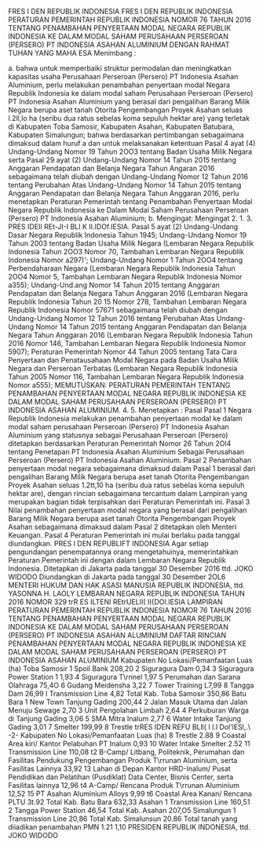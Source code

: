  FRES I DEN REPUBLIK INDONESIA FRES I DEN REPUBLIK INDONESIA PERATURAN PEMERINTAH REPUBLIK INDONESIA NOMOR 76 TAHUN 2016 TENTANG PENAMBAHAN PENYERTAAN MODAL NEGARA REPUBLIK INDONESIA KE DALAM MODAL SAHAM PERUSAHAAN PERSEROAN (PERSERO) PT INDONESIA ASAHAN ALUMINIUM
DENGAN RAHMAT TUHAN YANG MAHA ESA
Menimbang :

a. bahwa untuk memperbaiki struktur permodalan dan meningkatkan kapasitas usaha Perusahaan Perseroan (Persero) PT Indonesia Asahan Aluminium, perlu melakukan penambahan penyertaan modal Negara Republik Indonesia ke dalam modal saham Perusahaan Perseroan (Persero) PT Indonesia Asahan Aluminium yang berasal dari pengalihan Barang Milik Negara berupa aset tanah Otorita Pengembangan Proyek Asahan seluas l.2ll,lo ha (seribu dua ratus sebelas koma sepuluh hektar are) yang terletak di Kabupaten Toba Samosir, Kabupaten Asahan, Kabupaten Batubara, Kabupaten Simalungun; bahwa berdasarkan pertimbangan sebagaimana dimaksud dalam huruf a dan untuk melaksanakan ketentuan Pasal 4 ayat (4) Undang-Undang Nomor 19 Tahun 2OO3 tentang Badan Usaha Milik Negara serta Pasal 29 ayat (2) Undang-Undang Nomor 14 Tahun 2015 tentang Anggaran Pendapatan dan Belanja Negara Tahun Angaran 2016 sebagaimana telah diubah dengan Undang-Undang Nomor 12 Tahun 2016 tentang Perubahan Atas Undang-Undang Nomor 14 Tahun 2015 tentang Anggaran Pendapatan dan Belanja Negara Tahun Anggaran 2016, perlu menetapkan Peraturan Pemerintah tentang Penambahan Penyertaan Modal Negara Republik Indonesia ke Dalam Modal Saham Perusahaan Perseroan (Persero) PT Indonesia Asahan Aluminium;
b.
Mengingat:
 Mengingat 2.
1.
3. PRES IDEII REt-JI-I BLI K II.IDOf.IESIA. Pasal 5 ayat (2) Undang-Undang Dasar Negara Republik Indonesia Tahun 1945; Undang-Undang Nomor 19 Tahun 2003 tentang Badan Usaha Milik Negara (Lembaran Negara Republik Indonesia Tahun 2OO3 Nomor 70, Tambahan Lembaran Negara Republik Indonesia Nomor a297)'; Undang-Undang Nomor 1 Tahun 2OO4 tentang Perbendaharaan Negara (Lembaran Negara Republik Indonesia Tahun 2OO4 Nomor 5, Tambahan Lembaran Negara Republik Indonesia Nomor a355); Undang-Und.ang Nomor 14 Tahun 2015 tentang Anggaran Pendapatan dan Belanja Negara Tahun Anggaran 2016 (Lembaran Negara Republik Indonesia Tahun 20 15 Nomor 278, Tambahan Lembaran Negara Republik Indonesia Nomor 57671 sebagaimana telah diubah dengan Undang-Undang Nomor 12 Tahun 2016 tentang Perubahan Atas Undang-Undang Nomor 14 Tahun 2015 tentang Anggaran Pendapatan dan Belanja Negara Tahun Anggaran 2016 (Lembaran Negara Republik Indonesia Tahun 2016 Nomor 146, Tambahan Lembaran Negara Republik Indonesia Nomor 5907); Peraturan Pemerintah Nomor 44 Tahun 2005 tentang Tata Cara Penyertaan dan Penatausahaan Modal Negara pada Badan Usaha Milik Negara dan Perseroan Terbatas (Lembaran Negara Republik Indonesia Tahun 2005 Nomor 116, Tambahan Lembaran Negara Republik Indonesia Nomor a555);
MEMUTUSKAN:
 PERATURAN PEMERINTAH TENTANG PENAMBAHAN PENYERTAAN MODAL NEGARA REPUBLIK INDONESIA KE DALAM MODAL SAHAM PERUSAHAAN PERSEROAN (PERSERO) PT INDONESIA ASAHAN ALUMINIUM.
4.
5. Menetapkan : Pasal
Pasal 1
Negara Republik Indonesia melakukan penambahan penyertaan modal ke dalam modal saham perusahaan Perseroan (Persero) PT Indonesia Asahan Aluminium yang statusnya sebagai Perusahaan Perseroan (Persero) ditetapkan berdasarkan Peraturan Pemerintah Nomor 26 Tahun 2Ol4 tentang Penetapan PT Indonesia Asahan Aluminium Sebagai Perusahaan Perseroan (Persero) PT Indonesia Asahan Aluminium.
Pasal 2
Penambahan penyertaan modal negara sebagaimana dimaksud dalam Pasal 1 berasal dari pengalihan Barang Milik Negara berupa aset tanah Otorita Pengembangan Proyek Asahan seluas 1.2tt,10 ha (seribu dua ratus sebelas koma sepuluh hektar are), dengan rincian sebagaimana tercantum dalam Lampiran yang merupakan bagian tidak terpisahkan dari Peraturan Pemerintah ini.
Pasal 3
Nilai penambahan penyertaan modal negara yang berasal dari pengalihan Barang Milik Negara berupa aset tanah Otorita Pengembangan Proyek Asahan sebagaimana dimaksud dalam Pasal 2 ditetapkan oleh Menteri Keuangan.
Pasal 4
Peraturan Pemerintah ini mulai berlaku pada tanggal diundangkan. PRES I DEN REPUBLIFT INDONESIA Agar setiap pengundangan penempatannya orang mengetahuinya, memerintahkan Peraturan Pemerintah ini dengan dalam Lembaran Negara Republik Indonesia. Ditetapkan di Jakarta pada tanggal 30 Desember 2016 ttd. JOKO WIDODO Diundangkan di Jakarta pada tanggal 30 Desember 2OL6 MENTERI HUKUM DAN HAK ASASI MANUSIA REPUBLIK INDONESIA, ttd. YASONNA H. LAOLY LEMBARAN NEGARA REPUBLIK INDONESIA TAHUN 2016 NOMOR 329 trR ES ILTENI REtrUELII( II{DOI.IESIA LAMPIRAN PERATURAN PEMERINTAH REPUBLIK INDONESIA NOMOR 76 TAHUN 2016 TENTANG PENAMBAHAN PENYERTAAN MODAL NEGARA REPUBLIK INDONESIA KE DALAM MODAL SAHAM PERUSAHAAN PERSEROAN (PERSERO) PT INDONESIA ASAHAN ALUMINIUM DAFTAR RINCIAN PENAMBAHAN PENYERTAAN MODAL NEGARA REPUBLIK INDONESIA KE DALAM MODAL SAHAM PERUSAHAAN PERSEROAN (PERSERO) PT INDONESIA ASAHAN ALUMINIUM Kabupaten No Lokasi/Pemanfaatan Luas (ha) Toba Samosir 1 Spoil Bank 208,20 2 Siguragura Dam 0,34 3 Siguragura Power Station 1 1,93 4 Siguragura T\rnnel 1,97 5 Perumahan dan Sarana Olahraga 75,4O 6 Gudang Meidensha 3,22 7 Tower Training L7,99 8 Tangga Dam 26,99 I Transmission Line 4,82 Total Kab. Toba Samosir 350,86 Batu Bara 1 New Town Tanjung Gading 200,44 2 Jalan Masuk Utama dan Jalan Menuju Sewage 2,70 3 Unit Pengolahan Limbah 2,64 4 Perkuburan Warga di Tanjung Gading 3,06 5 SMA Mitra Inalum 2,77 6 Water Intake Tanjung Gading 3,01 7 Smelter 199,99 8 Trestle trRES IDEN REFU BLll( I l.l Dol'lESl,.\ -2- Kabupaten No Lokasi/Pemanfaatan Luas (ha) 8 Trestle 2.88 9 Coastal Area kiri/ Kantor Pelabuhan PT Inalum 0,93 10 Water Intake Smelter 2.52 11 Transmission Line 110,08 t2 B-Camp/ Litbang, Politeknik, Perumahan dan Fasilitas Pendukung Pengembangan Produk T\rrunan Aluminium, serta Fasilitas Lainnya 33,92 13 Lahan di Depan Kantor HRD-Inalum/ Pusat Pendidikan dan Pelatihan (Pusdiklat) Data Center, Bisnis Center, serta Fasilitas lainnya 12,96 t4 A-Camp/ Rencana Produk T\rrunan Aluminium 12,52 15 PT Asahan Aluminium Alloys 9,99 t6 Coastal Area Kanan/ Rencana PLTU 3t.92 Total Kab. Batu Bara 632,33 Asahan 1 Transmission Line 160,51 2 Tangga Power Station 46,54 Total Kab. Asahan 207,O5 Simalungun 1 Transmission Line 20,86 Total Kab. Simalunsun 20.86 Total tanah yang diiadikan penambahan PMN 1.21 1,10 PRESIDEN REPUBLIK INDONESIA, ttd. JOKO WIDODO